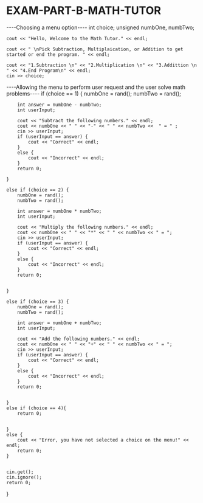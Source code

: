 # EXAM-PART-B-MATH-TUTOR


----Choosing a menu option----
	int choice;
	unsigned numbOne, numbTwo;

	cout << "Hello, Welcome to the Math Tutor." << endl;

	cout << " \nPick Subtraction, Multiplaication, or Addition to get started or end the program. " << endl;

	cout << "1.Subtraction \n" << "2.Multiplication \n" << "3.Addittion \n " << "4.End Program\n" << endl;
	cin >> choice;
  
  ----Allowing the menu to perform user request and the user solve math problems----
	if (choice == 1) { 
		numbOne = rand();
		numbTwo = rand();
	
		int answer = numbOne - numbTwo;
		int userInput;

		cout << "Subtract the following numbers." << endl;
		cout << numbOne << " " << "-" << " " << numbTwo <<  " = " ;
		cin >> userInput;
		if (userInput == answer) {
			cout << "Correct" << endl;
		}
		else {
			cout << "Incorrect" << endl;
		}
		return 0;

	}

	else if (choice == 2) {
		numbOne = rand();
		numbTwo = rand();

		int answer = numbOne * numbTwo;
		int userInput;

		cout << "Multiply the following numbers." << endl;
		cout << numbOne << " " << "*" << " " << numbTwo << " = ";
		cin >> userInput;
		if (userInput == answer) {
			cout << "Correct" << endl;
		}
		else {
			cout << "Incorrect" << endl;
		}
		return 0;


	}

	else if (choice == 3) {
		numbOne = rand();
		numbTwo = rand();

		int answer = numbOne + numbTwo;
		int userInput;

		cout << "Add the following numbers." << endl;
		cout << numbOne << " " << "+" << " " << numbTwo << " = ";
		cin >> userInput;
		if (userInput == answer) {
			cout << "Correct" << endl;
		}
		else {
			cout << "Incorrect" << endl;
		}
		return 0;


	}
	else if (choice == 4){
		return 0;

		
	}
	else {
		cout << "Error, you have not selected a choice on the menu!" << endl;
		return 0;
	}


	cin.get();
	cin.ignore();
	return 0;
}
